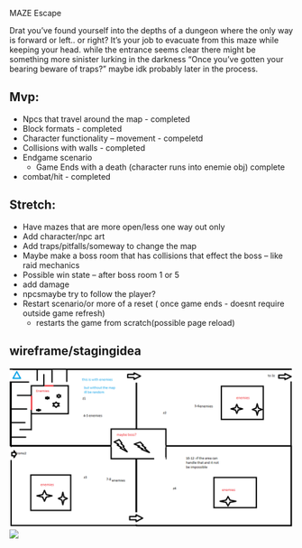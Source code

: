 MAZE Escape

Drat you’ve found yourself into the depths of a dungeon where the only way is forward or left.. or right?
It’s your job to evacuate from this maze while keeping your head. while the entrance seems clear there might be something more sinister lurking in the darkness
“Once you’ve gotten your bearing beware of traps?” maybe idk probably later in the process.


## Mvp:
* Npcs that travel around the map - completed
* Block formats - completed
* Character functionality – movement - compeletd
* Collisions with walls - completed
* Endgame scenario
    * Game Ends with a death (character runs into enemie obj) complete     
* combat/hit - completed

## Stretch:
* Have mazes that are more open/less one way out only
* Add character/npc art
* Add traps/pitfalls/someway to change the map
* Maybe make a boss room that has collisions that effect the boss – like raid mechanics
* Possible win state – after boss room 1 or 5
* add damage
* npcsmaybe try to follow the player?
* Restart scenario/or more of a reset ( once game ends - doesnt require outside game refresh)
    * restarts the game from scratch(possible page reload)

## wireframe/stagingidea
![](/wireframe/mazes.png)
![](/wireframe/basics)